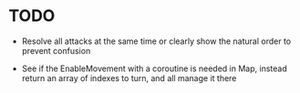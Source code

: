 TODO
====

* Resolve all attacks at the same time or clearly show the natural order to prevent confusion

* See if the EnableMovement with a coroutine is needed in Map, instead return an array of indexes to turn, and all manage it there
